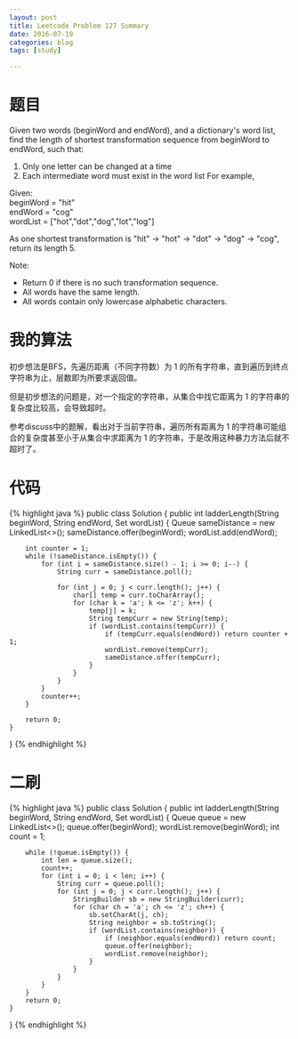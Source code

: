 ```yaml
---
layout: post
title: Leetcode Problem 127 Summary
date: 2016-07-19
categories: blog
tags: [study]

---
```


# 题目

Given two words (beginWord and endWord), and a dictionary's word list, find the length of shortest transformation sequence from beginWord to endWord, such that:

1. Only one letter can be changed at a time
2. Each intermediate word must exist in the word list
For example,

Given:  
beginWord = "hit"  
endWord = "cog"  
wordList = ["hot","dot","dog","lot","log"]

As one shortest transformation is "hit" -> "hot" -> "dot" -> "dog" -> "cog",  
return its length 5.

Note:

* Return 0 if there is no such transformation sequence.
* All words have the same length.
* All words contain only lowercase alphabetic characters.

# 我的算法

初步想法是BFS，先遍历距离（不同字符数）为 1 的所有字符串，直到遍历到终点字符串为止，层数即为所要求返回值。

但是初步想法的问题是，对一个指定的字符串，从集合中找它距离为 1 的字符串的复杂度比较高，会导致超时。

参考discuss中的题解，看出对于当前字符串，遍历所有距离为 1 的字符串可能组合的复杂度甚至小于从集合中求距离为 1 的字符串，于是改用这种暴力方法后就不超时了。

# 代码

{% highlight java %}
public class Solution {
    public int ladderLength(String beginWord, String endWord, Set<String> wordList) {
        Queue<String> sameDistance = new LinkedList<>();
        sameDistance.offer(beginWord);
        wordList.add(endWord);
        
        int counter = 1;
        while (!sameDistance.isEmpty()) {
            for (int i = sameDistance.size() - 1; i >= 0; i--) {
                String curr = sameDistance.poll();
                
                for (int j = 0; j < curr.length(); j++) {
                    char[] temp = curr.toCharArray();
                    for (char k = 'a'; k <= 'z'; k++) {
                        temp[j] = k;
                        String tempCurr = new String(temp);
                        if (wordList.contains(tempCurr)) {
                            if (tempCurr.equals(endWord)) return counter + 1;
                            wordList.remove(tempCurr);
                            sameDistance.offer(tempCurr);
                        }
                    }
                }
            }
            counter++;
        }
        
        return 0;
    }
}
{% endhighlight %}

# 二刷

{% highlight java %}
public class Solution {
    public int ladderLength(String beginWord, String endWord, Set<String> wordList) {
        Queue<String> queue = new LinkedList<>();
        queue.offer(beginWord);
        wordList.remove(beginWord);
        int count = 1;

        while (!queue.isEmpty()) {
            int len = queue.size();
            count++;
            for (int i = 0; i < len; i++) {
                String curr = queue.poll();
                for (int j = 0; j < curr.length(); j++) {
                    StringBuilder sb = new StringBuilder(curr);
                    for (char ch = 'a'; ch <= 'z'; ch++) {
                        sb.setCharAt(j, ch);
                        String neighbor = sb.toString();
                        if (wordList.contains(neighbor)) {
                            if (neighbor.equals(endWord)) return count;
                            queue.offer(neighbor);
                            wordList.remove(neighbor);
                        }
                    }
                }
            }
        }
        return 0;
    }
}
{% endhighlight %}